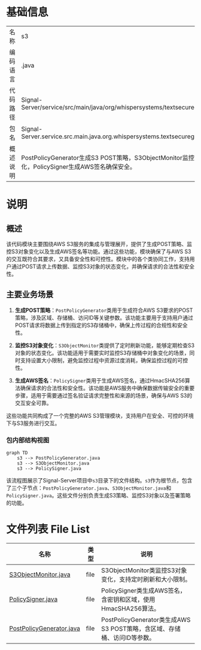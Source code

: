 # 基础信息

|      |      |
|------|------|
| 名称 | s3 |
| 编码语言 | .java |
| 代码路径 | Signal-Server/service/src/main/java/org/whispersystems/textsecuregcm/s3 |
| 包名 | Signal-Server.service.src.main.java.org.whispersystems.textsecuregcm.s3 |
| 概述说明 | PostPolicyGenerator生成S3 POST策略，S3ObjectMonitor监控对象变化，PolicySigner生成AWS签名确保安全。 |

# 说明

## 概述

该代码模块主要围绕AWS S3服务的集成与管理展开，提供了生成POST策略、监控S3对象变化以及生成AWS签名等功能。通过这些功能，模块确保了与AWS S3的交互既符合其要求，又具备安全性和可控性。模块中的各个类协同工作，支持用户通过POST请求上传数据、监控S3对象的状态变化，并确保请求的合法性和安全性。

## 主要业务场景

1. **生成POST策略**：`PostPolicyGenerator`类用于生成符合AWS S3要求的POST策略，涉及区域、存储桶、访问ID等关键参数。该功能主要用于支持用户通过POST请求将数据上传到指定的S3存储桶中，确保上传过程的合规性和安全性。

2. **监控S3对象变化**：`S3ObjectMonitor`类提供了定时刷新功能，能够定期检查S3对象的状态变化。该功能适用于需要实时监控S3存储桶中对象变化的场景，同时支持设置大小限制，避免监控过程中资源过度消耗，确保监控过程的可控性。

3. **生成AWS签名**：`PolicySigner`类用于生成AWS签名，通过HmacSHA256算法确保请求的合法性和安全性。该功能是AWS服务中确保数据传输安全的重要步骤，适用于需要通过签名验证请求完整性和来源的场景，确保与AWS S3的交互安全可靠。

这些功能共同构成了一个完整的AWS S3管理模块，支持用户在安全、可控的环境下与S3服务进行交互。


### 包内部结构视图

```mermaid
graph TD
    s3 --> PostPolicyGenerator.java
    s3 --> S3ObjectMonitor.java
    s3 --> PolicySigner.java
```

该流程图展示了Signal-Server项目中`s3`目录下的文件结构。`s3`作为根节点，包含了三个子节点：`PostPolicyGenerator.java`、`S3ObjectMonitor.java`和`PolicySigner.java`。这些文件分别负责生成S3策略、监控S3对象以及签署策略的功能。

# 文件列表 File List

| 名称   | 类型  | 说明 |
|-------|------|-------------|
| [S3ObjectMonitor.java](S3ObjectMonitor.md) | file | S3ObjectMonitor类监控S3对象变化，支持定时刷新和大小限制。 |
| [PolicySigner.java](PolicySigner.md) | file | PolicySigner类生成AWS签名，含密钥和区域，使用HmacSHA256算法。 |
| [PostPolicyGenerator.java](PostPolicyGenerator.md) | file | PostPolicyGenerator类生成AWS S3 POST策略，含区域、存储桶、访问ID等参数。 |


